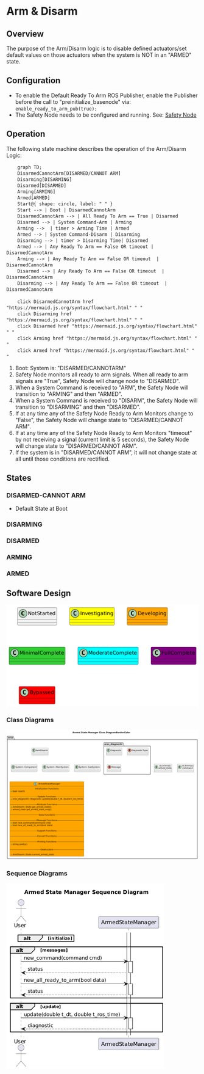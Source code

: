 # Arm & Disarm

## Overview

The purpose of the Arm/Disarm logic is to disable defined actuators/set default values on those actuators when the system is NOT in an "ARMED" state.

## Configuration
- To enable the Default Ready To Arm ROS Publisher, enable the Publisher before the call to "preinitialize_basenode" via: `enable_ready_to_arm_pub(true);`
- The Safety Node needs to be configured and running.  See: [Safety Node](../SafetyControl/SafetyNode.md)

## Operation
The following state machine describes the operation of the Arm/Disarm Logic:

```mermaid
    graph TD;
    DisarmedCannotArm[DISARMED/CANNOT ARM]
    Disarming[DISARMING]
    Disarmed[DISARMED]
    Arming[ARMING]
    Armed[ARMED]
    Start@{ shape: circle, label: " " }
    Start --> | Boot | DisarmedCannotArm
    DisarmedCannotArm --> | All Ready To Arm == True | Disarmed
    Disarmed --> | System Command-Arm | Arming
    Arming -->  | timer > Arming Time | Armed
    Armed --> | System Command-Disarm | Disarming
    Disarming --> | timer > Disarming Time| Disarmed
    Armed --> | Any Ready To Arm == False OR timeout | DisarmedCannotArm
    Arming --> | Any Ready To Arm == False OR timeout  | DisarmedCannotArm
    Disarmed --> | Any Ready To Arm == False OR timeout  | DisarmedCannotArm
    Disarming --> | Any Ready To Arm == False OR timeout  | DisarmedCannotArm

    click DisarmedCannotArm href "https://mermaid.js.org/syntax/flowchart.html" " "
    click Disarming href "https://mermaid.js.org/syntax/flowchart.html" " "
    click Disarmed href "https://mermaid.js.org/syntax/flowchart.html" " "
    click Arming href "https://mermaid.js.org/syntax/flowchart.html" " "
    click Armed href "https://mermaid.js.org/syntax/flowchart.html" " "

```


1. Boot: System is: "DISARMED/CANNOTARM"
2. Safety Node monitors all ready to arm signals.  When all ready to arm signals are "True", Safety Node will change node to "DISARMED".
3. When a System Command is received to "ARM", the Safety Node will transition to "ARMING" and then "ARMED".
4. When a System Command is received to "DISARM", the Safety Node will transition to "DISARMING" and then "DISARMED".
5. If at any time any of the Safety Node Ready to Arm Monitors change to "False", the Safety Node will change state to "DISARMED/CANNOT ARM".  
6. If at any time any of the Safety Node Ready to Arm Monitors "timeout" by not receiving a signal (current limit is 5 seconds), the Safety Node will change state to "DISARMED/CANNOT ARM".
7. If the system is in "DISARMED/CANNOT ARM", it will not change state at all until those conditions are rectified.
## States

### DISARMED-CANNOT ARM
- Default State at Boot

### DISARMING

### DISARMED

### ARMING

### ARMED

## Software Design
![](../../output/Legend.png)

### Class Diagrams
![](../../../include/eros/doc/output/ArmedStateManagerClassDiagram.png)

### Sequence Diagrams
![](../../../include/eros/doc/output/ArmedStateManagerSequenceDiagram.png)